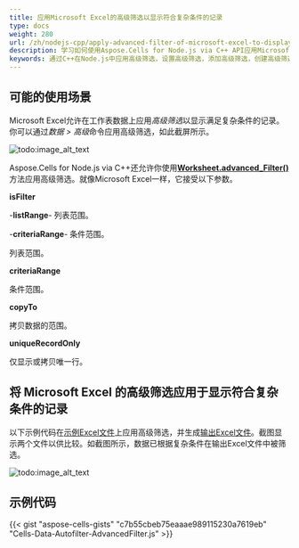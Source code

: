 ```yaml
---  
title: 应用Microsoft Excel的高级筛选以显示符合复杂条件的记录
type: docs  
weight: 280  
url: /zh/nodejs-cpp/apply-advanced-filter-of-microsoft-excel-to-display-records-meeting-complex-criteria/  
description: 学习如何使用Aspose.Cells for Node.js via C++ API应用Microsoft Excel的高级筛选以显示符合复杂条件的记录。  
keywords: 通过C++在Node.js中应用高级筛选，设置高级筛选，添加高级筛选，创建高级筛选，如何在范围内添加高级筛选 Node.js通过C++  
---  
```


## **可能的使用场景**  

Microsoft Excel允许在工作表数据上应用*高级筛选*以显示满足复杂条件的记录。你可以通过*数据 > 高级*命令应用高级筛选，如此截屏所示。  

![todo:image_alt_text](1.png)  

Aspose.Cells for Node.js via C++还允许你使用[**Worksheet.advanced_Filter()**](https://reference.aspose.com/cells/nodejs-cpp/worksheet/#advanced_Filter-boolean-string-string-string-boolean-)方法应用高级筛选。就像Microsoft Excel一样，它接受以下参数。  

**isFilter**  

-**listRange**- 列表范围。  

-**criteriaRange**- 条件范围。  

列表范围。  

**criteriaRange**  

条件范围。  

**copyTo**  

拷贝数据的范围。  

**uniqueRecordOnly**  

仅显示或拷贝唯一行。  

## **将 Microsoft Excel 的高级筛选应用于显示符合复杂条件的记录**  

以下示例代码在[示例Excel文件](48496692.xlsx)上应用高级筛选，并生成[输出Excel文件](48496691.xlsx)。截图显示两个文件以供比较。如截图所示，数据已根据复杂条件在输出Excel文件中被筛选。  

![todo:image_alt_text](2.png)  

## **示例代码**  

{{< gist "aspose-cells-gists" "c7b55cbeb75eaaae989115230a7619eb" "Cells-Data-Autofilter-AdvancedFilter.js" >}}


